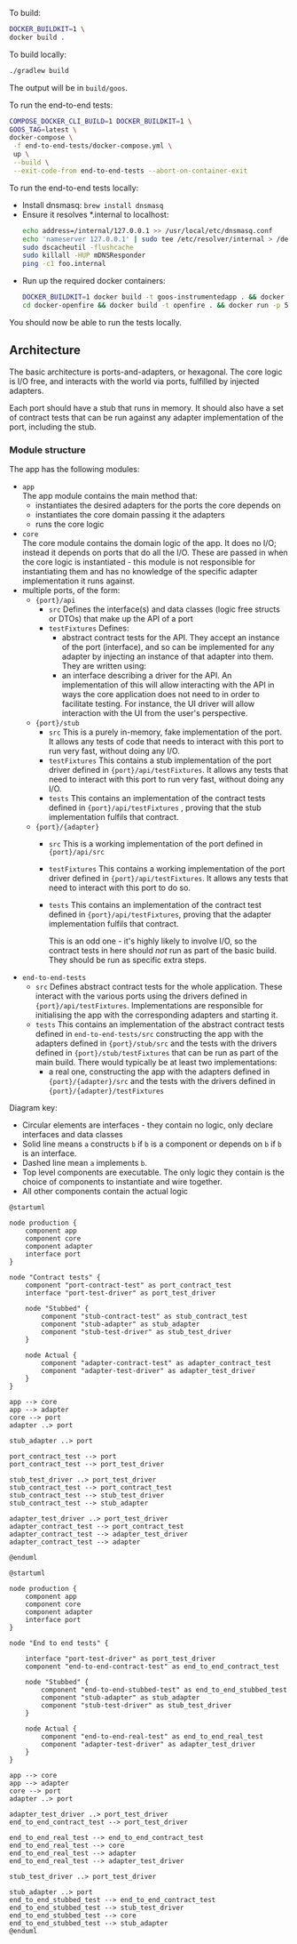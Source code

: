 To build:

```bash
DOCKER_BUILDKIT=1 \
docker build .
```

To build locally:

```bash
./gradlew build
```

The output will be in `build/goos`.

To run the end-to-end tests:

```bash
COMPOSE_DOCKER_CLI_BUILD=1 DOCKER_BUILDKIT=1 \
GOOS_TAG=latest \
docker-compose \
 -f end-to-end-tests/docker-compose.yml \
 up \
 --build \
 --exit-code-from end-to-end-tests --abort-on-container-exit
```

To run the end-to-end tests locally:

* Install dnsmasq: `brew install dnsmasq`
* Ensure it resolves *.internal to localhost:
  ```bash
  echo address=/internal/127.0.0.1 >> /usr/local/etc/dnsmasq.conf
  echo 'nameserver 127.0.0.1' | sudo tee /etc/resolver/internal > /dev/null
  sudo dscacheutil -flushcache
  sudo killall -HUP mDNSResponder
  ping -c1 foo.internal
* Run up the required docker containers:
  ```bash
  DOCKER_BUILDKIT=1 docker build -t goos-instrumentedapp . && docker run -p 1234:1234 goos-instrumentedapp
  cd docker-openfire && docker build -t openfire . && docker run -p 5222:5222 -p 9090:9090 -h auctionhost.internal openfire
  ```

You should now be able to run the tests locally.

## Architecture

The basic architecture is ports-and-adapters, or hexagonal. The core logic is I/O free, and
interacts with the world via ports, fulfilled by injected adapters.

Each port should have a stub that runs in memory. It should also have a set of contract tests that
can be run against any adapter implementation of the port, including the stub.

### Module structure

The app has the following modules:

- `app`  
  The app module contains the main method that:
    - instantiates the desired adapters for the ports the core depends on
    - instantiates the core domain passing it the adapters
    - runs the core logic
- `core`  
  The core module contains the domain logic of the app. It does no I/O; instead it depends on ports
  that do all the I/O. These are passed in when the core logic is instantiated - this module is not
  responsible for instantiating them and has no knowledge of the specific adapter implementation it
  runs against.
- multiple ports, of the form:
    - `{port}/api`
        - `src`
          Defines the interface(s) and data classes (logic free structs or DTOs) that make up the
          API of a port
        - `testFixtures`
          Defines:
            - abstract contract tests for the API. They accept an instance of the port (interface),
              and so can be implemented for any adapter by injecting an instance of that adapter
              into them. They are written using:
            - an interface describing a driver for the API. An implementation of this will allow
              interacting with the API in ways the core application does not need to in order to
              facilitate testing. For instance, the UI driver will allow interaction with the UI
              from the user's perspective.
    - `{port}/stub`
        - `src`
          This is a purely in-memory, fake implementation of the port. It allows any tests of code
          that needs to interact with this port to run very fast, without doing any I/O.
        - `testFixtures`
          This contains a stub implementation of the port driver defined
          in `{port}/api/testFixtures`. It allows any tests that need to interact with this port to
          run very fast, without doing any I/O.
        - `tests`
          This contains an implementation of the contract tests defined in `{port}/api/testFixtures`
          , proving that the stub implementation fulfils that contract.
    - `{port}/{adapter}`
        - `src`
          This is a working implementation of the port defined in `{port}/api/src`
        - `testFixtures`
          This contains a working implementation of the port driver defined in
          `{port}/api/testFixtures`. It allows any tests that need to interact with this port to do
          so.
        - `tests`
          This contains an implementation of the contract test defined in `{port}/api/testFixtures`,
          proving that the adapter implementation fulfils that contract.

          This is an odd one - it's highly likely to involve I/O, so the contract tests in here
          should *not* run as part of the basic build. They should be run as specific extra steps.
- `end-to-end-tests`
    - `src`
      Defines abstract contract tests for the whole application. These interact with the various
      ports using the drivers defined in `{port}/api/testFixtures`. Implementations are responsible
      for initialising the app with the corresponding adapters and starting it.
    - `tests`
      This contains an implementation of the abstract contract tests defined in
      `end-to-end-tests/src` constructing the app with the adapters defined in `{port}/stub/src`
      and the tests with the drivers defined in `{port}/stub/testFixtures` that can be run as part
      of the main build. There would typically be at least two implementations:
        - a real one, constructing the app with the adapters defined in `{port}/{adapter}/src` and
          the tests with the drivers defined in `{port}/{adapter}/testFixtures`

Diagram key:

- Circular elements are interfaces - they contain no logic, only declare interfaces and data classes
- Solid line means `a` constructs `b` if `b` is a component or depends on `b` if `b` is an
  interface.
- Dashed line mean `a` implements `b`.
- Top level components are executable. The only logic they contain is the choice of components to
  instantiate and wire together.
- All other components contain the actual logic

```plantuml
@startuml

node production { 
    component app
    component core
    component adapter
    interface port
}

node "Contract tests" {
    component "port-contract-test" as port_contract_test
    interface "port-test-driver" as port_test_driver
    
    node "Stubbed" {
        component "stub-contract-test" as stub_contract_test
        component "stub-adapter" as stub_adapter
        component "stub-test-driver" as stub_test_driver
    }
    
    node Actual {
        component "adapter-contract-test" as adapter_contract_test
        component "adapter-test-driver" as adapter_test_driver
    }
}

app --> core
app --> adapter
core --> port
adapter ..> port

stub_adapter ..> port

port_contract_test --> port
port_contract_test --> port_test_driver

stub_test_driver ..> port_test_driver
stub_contract_test --> port_contract_test
stub_contract_test --> stub_test_driver
stub_contract_test --> stub_adapter

adapter_test_driver ..> port_test_driver
adapter_contract_test --> port_contract_test
adapter_contract_test --> adapter_test_driver
adapter_contract_test --> adapter

@enduml
```

```plantuml
@startuml

node production { 
    component app
    component core
    component adapter
    interface port
}

node "End to end tests" {

    interface "port-test-driver" as port_test_driver
    component "end-to-end-contract-test" as end_to_end_contract_test
    
    node "Stubbed" {
        component "end-to-end-stubbed-test" as end_to_end_stubbed_test
        component "stub-adapter" as stub_adapter
        component "stub-test-driver" as stub_test_driver
    }
    
    node Actual {
        component "end-to-end-real-test" as end_to_end_real_test
        component "adapter-test-driver" as adapter_test_driver
    }
}

app --> core
app --> adapter
core --> port
adapter ..> port

adapter_test_driver ..> port_test_driver
end_to_end_contract_test --> port_test_driver

end_to_end_real_test --> end_to_end_contract_test
end_to_end_real_test --> core
end_to_end_real_test --> adapter
end_to_end_real_test --> adapter_test_driver

stub_test_driver ..> port_test_driver

stub_adapter ..> port
end_to_end_stubbed_test --> end_to_end_contract_test
end_to_end_stubbed_test --> stub_test_driver
end_to_end_stubbed_test --> core
end_to_end_stubbed_test --> stub_adapter
@enduml
```
